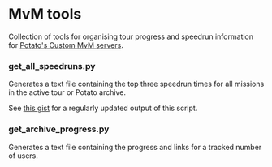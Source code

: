 # MvM tools
Collection of tools for organising tour progress and speedrun information for [Potato's Custom MvM servers](https://potato.tf/).
### get_all_speedruns.py
Generates a text file containing the top three speedrun times for all missions in the active tour or Potato archive.

See [this gist](https://gist.github.com/mtxfellen/cd64e622942676a76a778c99f63b8a81) for a regularly updated output of this script.
### get_archive_progress.py
Generates a text file containing the progress and links for a tracked number of users.
